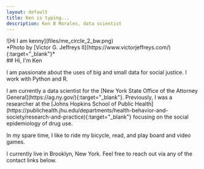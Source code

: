 ```yaml
---
layout: default
title: Ken is typing...
description: Ken B Morales, data scientist
---
```


<div class="grid">
<div class="col-1-2">
<div class="content">
![Hi I am kenny](files/me_circle_2_bw.png)
<div class="content caption">
*Photo by [Victor G. Jeffreys II](https://www.victorjeffreys.com/){:target="_blank"}*
</div>
</div>
</div>
<div class="col-1-2">
<div class="content">
## Hi, I'm Ken
<p class="copy">        
I am passionate about the uses of big and small data for social justice. I work with Python and R.
</p>
<p class="copy">
I am currently a data scientist for the [New York State Office of the Attorney General](https://ag.ny.gov/){:target="_blank"}. Previously, I was a researcher at the [Johns Hopkins School of Public Health](https://publichealth.jhu.edu/departments/health-behavior-and-society/research-and-practice){:target="_blank"} focusing on the social epidemiology of drug use.
</p>
<p class="copy">
In my spare time, I like to ride my bicycle, read, and play board and video games.
</p>
<p class="copy">
I currently live in Brooklyn, New York. Feel free to reach out via any of the contact links below.
</p>
</div>
</div>
</div>
